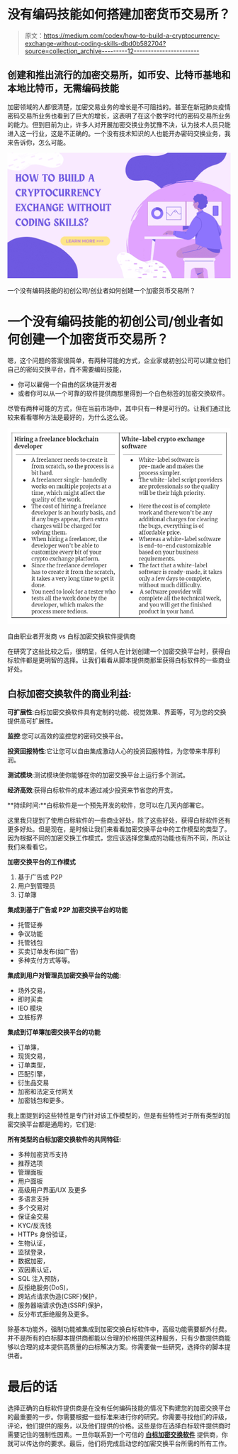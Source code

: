 # 没有编码技能如何搭建加密货币交易所？

> 原文：<https://medium.com/codex/how-to-build-a-cryptocurrency-exchange-without-coding-skills-dbd0b582704?source=collection_archive---------12----------------------->

## 创建和推出流行的加密交易所，如币安、比特币基地和本地比特币，无需编码技能

加密领域的人都很清楚，加密交易业务的增长是不可阻挡的。甚至在新冠肺炎疫情密码交易所业务也看到了巨大的增长，这表明了在这个数字时代的密码交易所业务的能力。但到目前为止，许多人对开展加密交换业务犹豫不决，认为技术人员只能进入这一行业，这是不正确的。一个没有技术知识的人也能开办密码交换业务，我来告诉你，怎么可能。

![](img/1e661234a0a86bae3da81361edf512e4.png)

一个没有编码技能的初创公司/创业者如何创建一个加密货币交易所？

# 一个没有编码技能的初创公司/创业者如何创建一个加密货币交易所？

嗯，这个问题的答案很简单，有两种可能的方式，企业家或初创公司可以建立他们自己的密码交换平台，而不需要编码技能，

*   你可以雇佣一个自由的区块链开发者
*   或者你可以从一个可靠的软件提供商那里得到一个白色标签的加密交换软件。

尽管有两种可能的方式，但在当前市场中，其中只有一种是可行的。让我们通过比较来看看哪种方法是最好的，为什么这么说。

![](img/6a32918bfbd553a00576f221f9e67fa4.png)

自由职业者开发商 vs 白标加密交换软件提供商

在研究了这些比较之后，很明显，任何人在计划创建一个加密交换平台时，获得白标软件都是更明智的选择。让我们看看从脚本提供商那里获得白标软件的一些商业好处。

## **白标加密交换软件的商业利益:**

**可扩展性**:白标加密交换软件具有定制的功能、视觉效果、界面等，可为您的交换提供高可扩展性。

**监控**:您可以高效的监控您的密码交换平台。

**投资回报特性**:它让您可以自由集成激动人心的投资回报特性，为您带来丰厚利润。

**测试模块**:测试模块使你能够在你的加密交换平台上运行多个测试。

**经济高效**:获得白标软件的成本通过减少投资来节省您的开支。

**持续时间:**白标软件是一个预先开发的软件，您可以在几天内部署它。

这里我只提到了使用白标软件的一些商业好处，除了这些好处，获得白标软件还有更多好处。但是现在，是时候让我们来看看加密交换平台中的工作模型的类型了。因为根据不同的加密交换工作模式，您应该选择您集成的功能也有所不同，所以让我们来看看它。

**加密交换平台的工作模式**

1.  基于广告或 P2P
2.  用户到管理员
3.  订单簿

**集成到基于广告或 P2P 加密交换平台的功能**

*   托管证券
*   争议功能
*   托管钱包
*   买卖订单发布(如广告)
*   多种支付方式等等。

**集成到用户对管理员加密交换平台的功能:**

*   场外交易，
*   即时买卖
*   IEO 模块
*   立桩标界

**集成到订单簿加密交换平台的功能**

*   订单簿，
*   现货交易，
*   订单类型，
*   匹配引擎，
*   衍生品交易
*   加密和法定支付网关
*   加密钱包和更多。

我上面提到的这些特性是专门针对该工作模型的，但是有些特性对于所有类型的加密交换平台都是通用的，它们是:

**所有类型的白标加密交换软件的共同特征:**

*   多种加密货币支持
*   推荐选项
*   管理面板
*   用户面板
*   高级用户界面/UX 及更多
*   多语言支持
*   多个交易对
*   保证金交易
*   KYC/反洗钱
*   HTTPs 身份验证，
*   生物认证，
*   监狱登录，
*   数据加密，
*   双因素认证，
*   SQL 注入预防，
*   反拒绝服务(DoS)，
*   跨站点请求伪造(CSRF)保护，
*   服务器端请求伪造(SSRF)保护，
*   反分布式拒绝服务及更多。

除基本功能外，强制功能被集成到加密交换白标软件中，高级功能需要额外付费。并不是所有的白标脚本提供商都能以合理的价格提供这种服务，只有少数提供商能够以合理的成本提供高质量的白标解决方案。你需要做一些研究，选择你的脚本提供者。

# **最后的话**

选择正确的白标软件提供商是在没有任何编码技能的情况下构建您的加密交换平台的最重要的一步。你需要根据一些标准来进行你的研究。你需要寻找他们的评级，评论，他们提供的服务，以及他们提供的价格。这些是你在选择白标软件提供商时需要记住的强制性因素。一旦你联系到一个可信的 [**白标加密交换软件**](https://www.firebeetechnoservices.com/white-label-cryptocurrency-exchange-software?utm_source=cryptoexwithcoding&utm_medium=codexmedium&utm_campaign=kartz) 提供商，你就可以传达你的要求。最后，他们将完成启动您的加密交换平台所需的所有工作。